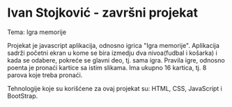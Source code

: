 # Ivan Stojković - završni projekat

Tema: Igra memorije

Projekat je javascript aplikacija, odnosno igrica "Igra memorije". Aplikacija sadrži početni ekran u kome se bira izmedju dva nivoa(fudbal i košarka) i kada se odabere, pokreće se glavni deo, tj. sama igra.
Pravila igre, odnosno poenta je pronaći kartice sa istim slikama. Ima ukupno 16 kartica, tj. 8 parova koje treba pronaći.

Tehnologije koje su korišćene za ovaj projekat su: HTML, CSS, JavaScript i BootStrap.
